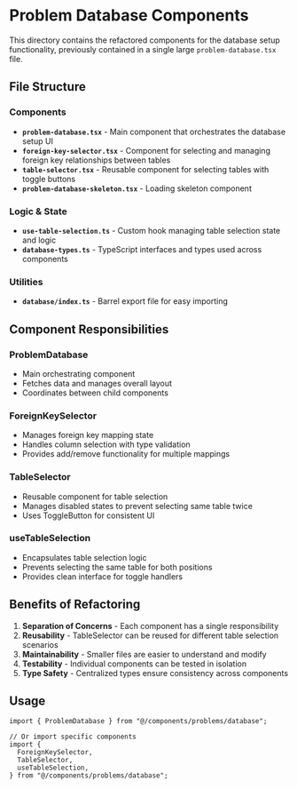 # Problem Database Components

This directory contains the refactored components for the database setup functionality, previously contained in a single large `problem-database.tsx` file.

## File Structure

### Components

- **`problem-database.tsx`** - Main component that orchestrates the database setup UI
- **`foreign-key-selector.tsx`** - Component for selecting and managing foreign key relationships between tables
- **`table-selector.tsx`** - Reusable component for selecting tables with toggle buttons
- **`problem-database-skeleton.tsx`** - Loading skeleton component

### Logic & State

- **`use-table-selection.ts`** - Custom hook managing table selection state and logic
- **`database-types.ts`** - TypeScript interfaces and types used across components

### Utilities

- **`database/index.ts`** - Barrel export file for easy importing

## Component Responsibilities

### ProblemDatabase

- Main orchestrating component
- Fetches data and manages overall layout
- Coordinates between child components

### ForeignKeySelector

- Manages foreign key mapping state
- Handles column selection with type validation
- Provides add/remove functionality for multiple mappings

### TableSelector

- Reusable component for table selection
- Manages disabled states to prevent selecting same table twice
- Uses ToggleButton for consistent UI

### useTableSelection

- Encapsulates table selection logic
- Prevents selecting the same table for both positions
- Provides clean interface for toggle handlers

## Benefits of Refactoring

1. **Separation of Concerns** - Each component has a single responsibility
2. **Reusability** - TableSelector can be reused for different table selection scenarios
3. **Maintainability** - Smaller files are easier to understand and modify
4. **Testability** - Individual components can be tested in isolation
5. **Type Safety** - Centralized types ensure consistency across components

## Usage

```tsx
import { ProblemDatabase } from "@/components/problems/database";

// Or import specific components
import {
  ForeignKeySelector,
  TableSelector,
  useTableSelection,
} from "@/components/problems/database";
```
